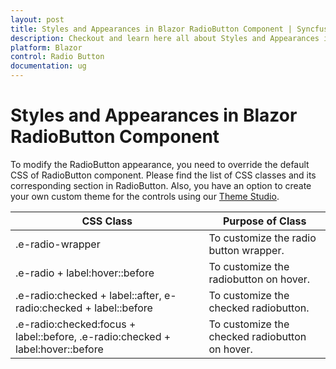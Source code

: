 ```yaml
---
layout: post
title: Styles and Appearances in Blazor RadioButton Component | Syncfusion
description: Checkout and learn here all about Styles and Appearances in Syncfusion Blazor RadioButton component and more.
platform: Blazor
control: Radio Button
documentation: ug
---
```


# Styles and Appearances in Blazor RadioButton Component

To modify the RadioButton appearance, you need to override the default CSS of RadioButton component. Please find the list of CSS classes and its corresponding section in RadioButton. Also, you have an option to create your own custom theme for the controls using our [Theme Studio](https://ej2.syncfusion.com/themestudio/?theme=material).

| CSS Class | Purpose of Class |
| ----- | ----- |
| .e-radio-wrapper | To customize the radio button wrapper. |
| .e-radio + label:hover::before | To customize the radiobutton on hover. |
| .e-radio:checked + label::after, e-radio:checked + label::before | To customize the checked radiobutton. |
| .e-radio:checked:focus + label::before, .e-radio:checked + label:hover::before | To customize the checked radiobutton on hover. |
